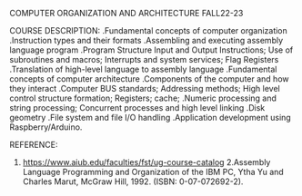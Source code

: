 COMPUTER ORGANIZATION AND ARCHITECTURE
FALL22-23

COURSE DESCRIPTION:
.Fundamental concepts of computer organization
.Instruction types and their formats
.Assembling and executing assembly language program
.Program Structure Input and Output Instructions; Use of subroutines and macros; Interrupts and system services; Flag Registers
.Translation of high-level language to assembly language
.Fundamental concepts of computer architecture
.Components of the computer and how they interact
.Computer BUS standards; Addressing methods; High level control structure formation; Registers; cache;
.Numeric processing and string processing; Concurrent processes and high level linking
.Disk geometry
.File system and file I/O handling
.Application development using Raspberry/Arduino.

REFERENCE:
1. https://www.aiub.edu/faculties/fst/ug-course-catalog
2.Assembly Language Programming and Organization of the IBM PC, Ytha Yu and Charles Marut, McGraw Hill, 1992. (ISBN: 0-07-072692-2).
